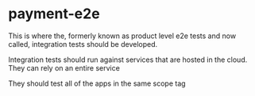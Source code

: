 # payment-e2e

This is where the, formerly known as product level e2e tests and now called, integration tests should be developed.

Integration tests should run against services that are hosted in the cloud. They can rely on an entire service

They should test all of the apps in the same scope tag
